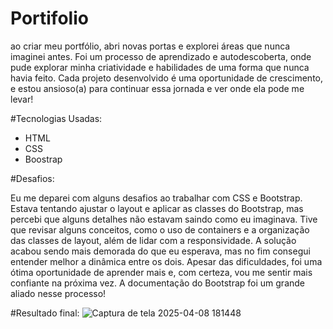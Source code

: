 # Portifolio

ao criar meu portfólio, abri novas portas e explorei áreas que nunca imaginei antes. Foi um processo de aprendizado e autodescoberta, onde pude explorar minha criatividade e habilidades de uma forma que nunca havia feito. Cada projeto desenvolvido é uma oportunidade de crescimento, e estou ansioso(a) para continuar essa jornada e ver onde ela pode me levar!


#Tecnologias Usadas:
- HTML
- CSS
- Boostrap

#Desafios: 

Eu me deparei com alguns desafios ao trabalhar com CSS e Bootstrap. Estava tentando ajustar o layout e aplicar as classes do Bootstrap, mas percebi que alguns detalhes não estavam saindo como eu imaginava. Tive que revisar alguns conceitos, como o uso de containers e a organização das classes de layout, além de lidar com a responsividade. A solução acabou sendo mais demorada do que eu esperava, mas no fim consegui entender melhor a dinâmica entre os dois. Apesar das dificuldades, foi uma ótima oportunidade de aprender mais e, com certeza, vou me sentir mais confiante na próxima vez. A documentação do Bootstrap foi um grande aliado nesse processo!

#Resultado final: 
![Captura de tela 2025-04-08 181448](https://github.com/user-attachments/assets/7c0b283e-761f-4072-a9c6-1b43a9973411)
